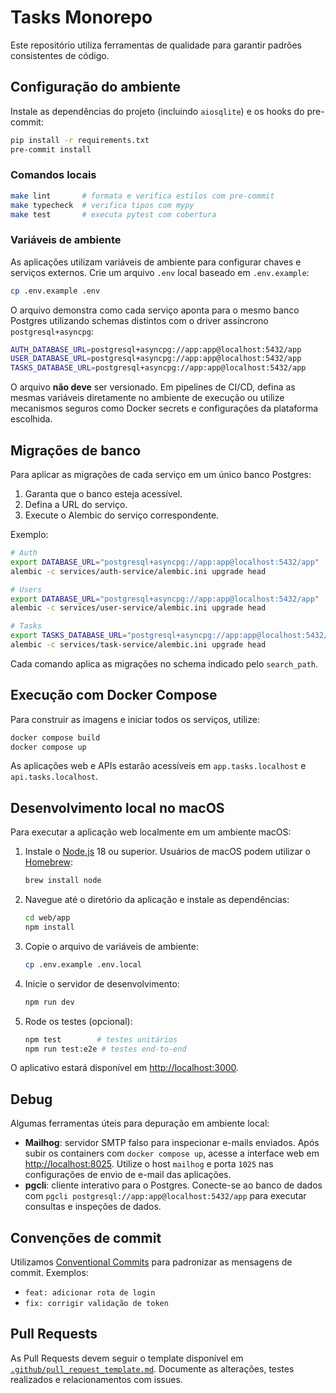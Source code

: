 # Tasks Monorepo

Este repositório utiliza ferramentas de qualidade para garantir padrões consistentes de código.

## Configuração do ambiente

Instale as dependências do projeto (incluindo `aiosqlite`) e os hooks do pre-commit:

```bash
pip install -r requirements.txt
pre-commit install
```

### Comandos locais

```bash
make lint       # formata e verifica estilos com pre-commit
make typecheck  # verifica tipos com mypy
make test       # executa pytest com cobertura
```

### Variáveis de ambiente

As aplicações utilizam variáveis de ambiente para configurar chaves e serviços externos.
Crie um arquivo `.env` local baseado em `.env.example`:

```bash
cp .env.example .env
```

O arquivo demonstra como cada serviço aponta para o mesmo banco Postgres
utilizando schemas distintos com o driver assíncrono `postgresql+asyncpg`:

```bash
AUTH_DATABASE_URL=postgresql+asyncpg://app:app@localhost:5432/app
USER_DATABASE_URL=postgresql+asyncpg://app:app@localhost:5432/app
TASKS_DATABASE_URL=postgresql+asyncpg://app:app@localhost:5432/app
```

O arquivo **não deve** ser versionado. Em pipelines de CI/CD, defina as mesmas
variáveis diretamente no ambiente de execução ou utilize mecanismos seguros como
Docker secrets e configurações da plataforma escolhida.

## Migrações de banco

Para aplicar as migrações de cada serviço em um único banco Postgres:

1. Garanta que o banco esteja acessível.
2. Defina a URL do serviço.
3. Execute o Alembic do serviço correspondente.

Exemplo:

```bash
# Auth
export DATABASE_URL="postgresql+asyncpg://app:app@localhost:5432/app"
alembic -c services/auth-service/alembic.ini upgrade head

# Users
export DATABASE_URL="postgresql+asyncpg://app:app@localhost:5432/app"
alembic -c services/user-service/alembic.ini upgrade head

# Tasks
export TASKS_DATABASE_URL="postgresql+asyncpg://app:app@localhost:5432/app"
alembic -c services/task-service/alembic.ini upgrade head
```

Cada comando aplica as migrações no schema indicado pelo `search_path`.

## Execução com Docker Compose

Para construir as imagens e iniciar todos os serviços, utilize:

```bash
docker compose build
docker compose up
```

As aplicações web e APIs estarão acessíveis em `app.tasks.localhost` e
`api.tasks.localhost`.

## Desenvolvimento local no macOS

Para executar a aplicação web localmente em um ambiente macOS:

1. Instale o [Node.js](https://nodejs.org/) 18 ou superior. Usuários de macOS podem utilizar o [Homebrew](https://brew.sh/):

   ```bash
   brew install node
   ```

2. Navegue até o diretório da aplicação e instale as dependências:

   ```bash
   cd web/app
   npm install
   ```

3. Copie o arquivo de variáveis de ambiente:

   ```bash
   cp .env.example .env.local
   ```

4. Inicie o servidor de desenvolvimento:

   ```bash
   npm run dev
   ```

5. Rode os testes (opcional):

   ```bash
   npm test        # testes unitários
   npm run test:e2e # testes end-to-end
   ```

O aplicativo estará disponível em [http://localhost:3000](http://localhost:3000).

## Debug

Algumas ferramentas úteis para depuração em ambiente local:

- **Mailhog**: servidor SMTP falso para inspecionar e-mails enviados.
  Após subir os containers com `docker compose up`, acesse a interface web em
  [http://localhost:8025](http://localhost:8025). Utilize o host `mailhog` e
  porta `1025` nas configurações de envio de e-mail das aplicações.
- **pgcli**: cliente interativo para o Postgres. Conecte-se ao banco de dados
  com `pgcli postgresql://app:app@localhost:5432/app` para executar consultas e
  inspeções de dados.

## Convenções de commit

Utilizamos [Conventional Commits](https://www.conventionalcommits.org/) para padronizar as mensagens de commit.
Exemplos:

- `feat: adicionar rota de login`
- `fix: corrigir validação de token`

## Pull Requests

As Pull Requests devem seguir o template disponível em [`.github/pull_request_template.md`](.github/pull_request_template.md).
Documente as alterações, testes realizados e relacionamentos com issues.
